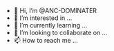 - 👋 Hi, I’m @ANC-DOMINATER
- 👀 I’m interested in ...
- 🌱 I’m currently learning ...
- 💞️ I’m looking to collaborate on ...
- 📫 How to reach me ...

<!---
ANC-DOMINATER/ANC-DOMINATER is a ✨ special ✨ repository because its `README.md` (this file) appears on your GitHub profile.
You can click the Preview link to take a look at your changes.
--->
